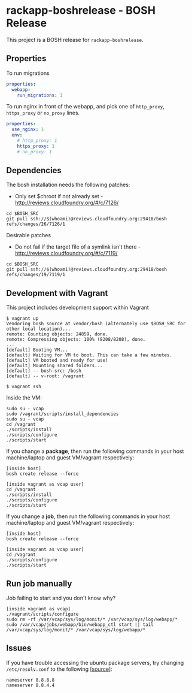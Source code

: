 # rackapp-boshrelease - BOSH Release

This project is a BOSH release for `rackapp-boshrelease`.

## Properties

To run migrations

``` yaml
properties:
  webapp:
    run_migrations: 1
```

To run nginx in front of the webapp, and pick one of `http_proxy`, `https_proxy` or `no_proxy` lines.

``` yaml
properties:
  use_nginx: 1
  env:
    # http_proxy: 1
    https_proxy: 1
    # no_proxy: 1
```


## Dependencies

The bosh installation needs the following patches:

* Only set $chroot if not already set - http://reviews.cloudfoundry.org/#/c/7126/

```
cd $BOSH_SRC
git pull ssh://$(whoami)@reviews.cloudfoundry.org:29418/bosh refs/changes/26/7126/1
```

Desirable patches

* Do not fail if the target file of a symlink isn't there - http://reviews.cloudfoundry.org/#/c/7119/

```
cd $BOSH_SRC
git pull ssh://$(whoami)@reviews.cloudfoundry.org:29418/bosh refs/changes/19/7119/1
```


## Development with Vagrant

This project includes development support within Vagrant

```
$ vagrant up
Vendoring bosh source at vendor/bosh (alternately use $BOSH_SRC for other local location)...
remote: Counting objects: 24859, done.
remote: Compressing objects: 100% (8208/8208), done.
...
[default] Booting VM...
[default] Waiting for VM to boot. This can take a few minutes.
[default] VM booted and ready for use!
[default] Mounting shared folders...
[default] -- bosh-src: /bosh
[default] -- v-root: /vagrant

$ vagrant ssh
```

Inside the VM:

```
sudo su - vcap
sudo /vagrant/scripts/install_dependencies
sudo su - vcap
cd /vagrant
./scripts/install
./scripts/configure
./scripts/start
```

If you change a **package**, then run the following commands in your host machine/laptop and guest VM/vagrant respectively:

```
[inside host]
bosh create release --force

[inside vagrant as vcap user]
cd /vagrant
./scripts/install
./scripts/configure
./scripts/start
```

If you change a **job**, then run the following commands in your host machine/laptop and guest VM/vagrant respectively:

```
[inside host]
bosh create release --force

[inside vagrant as vcap user]
cd /vagrant
./scripts/configure
./scripts/start
```


## Run job manually

Job failing to start and you don't know why?

```
[inside vagrant as vcap]
./vagrant/scripts/configure
sudo rm -rf /var/vcap/sys/log/monit/* /var/vcap/sys/log/webapp/*
sudo /var/vcap/jobs/webapp/bin/webapp_ctl start || tail /var/vcap/sys/log/monit/* /var/vcap/sys/log/webapp/*
```

## Issues

If you have trouble accessing the ubuntu package servers, try changing `/etc/resolv.conf` to the following [[source](http://suranyami.com/fixing-temporary-failure-resolving-usarchiveu "Fixing &quot; Temporary failure resolving 'us.archive.ubuntu.com'&quot; in Ubuntu, Vagrant - Suranyami")]:

```
nameserver 8.8.8.8
nameserver 8.8.4.4
```